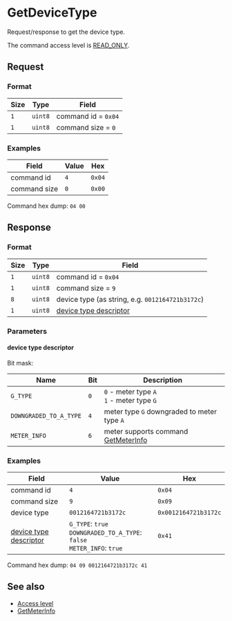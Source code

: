 # GetDeviceType

Request/response to get the device type.

The command access level is [READ_ONLY](../basics.md#command-access-level).


## Request

### Format

| Size | Type    | Field               |
| ---- | ------- | ------------------- |
| `1`  | `uint8` | command id = `0x04` |
| `1`  | `uint8` | command size = `0`  |

### Examples

| Field        | Value | Hex    |
| ------------ | ----- | ------ |
| command id   | `4`   | `0x04` |
| command size | `0`   | `0x00` |

Command hex dump: `04 00`


## Response

### Format

| Size | Type    | Field                                             |
| ---- | ------- | ------------------------------------------------- |
| `1`  | `uint8` | command id = `0x04`                               |
| `1`  | `uint8` | command size = `9`                                |
| `8`  | `uint8` | device type (as string, e.g. `0012164721b3172c`)  |
| `1`  | `uint8` | [device type descriptor](#device-type-descriptor) |

### Parameters

#### device type descriptor

Bit mask:

| Name                   | Bit | Description                                              |
| ---------------------- | --- | -------------------------------------------------------- |
| `G_TYPE`               | `0` | `0` - meter type `A`<br>`1` - meter type `G`             |
| `DOWNGRADED_TO_A_TYPE` | `4` | meter type `G` downgraded to meter type `A`              |
| `METER_INFO`           | `6` | meter supports command [GetMeterInfo](./GetMeterInfo.md) |

### Examples

| Field                                             | Value                                                                       | Hex                  |
| ------------------------------------------------- | --------------------------------------------------------------------------- | -------------------- |
| command id                                        | `4`                                                                         | `0x04`               |
| command size                                      | `9`                                                                         | `0x09`               |
| device type                                       | `0012164721b3172c`                                                          | `0x0012164721b3172c` |
| [device type descriptor](#device-type-descriptor) | `G_TYPE`: `true`<br>`DOWNGRADED_TO_A_TYPE`: `false`<br>`METER_INFO`: `true` | `0x41`               |

Command hex dump: `04 09 0012164721b3172c 41`


## See also

* [Access level](../basics.md#command-access-level)
* [GetMeterInfo](./GetMeterInfo.md)
